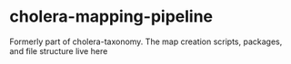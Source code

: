 # cholera-mapping-pipeline
Formerly part of cholera-taxonomy.  The map creation scripts, packages, and file structure live here
